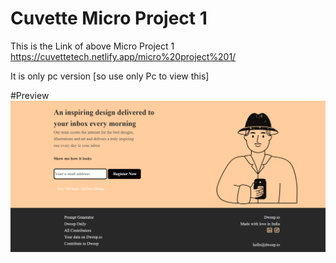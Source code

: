 
# Cuvette Micro Project 1

This is the Link of above Micro Project 1 
https://cuvettetech.netlify.app/micro%20project%201/

It is only pc version [so use only Pc to view this]

#Preview
![Logo](https://raw.githubusercontent.com/AJIT-KUMAR-PANDIT/Cuvette-Tech/main/Micro%20Project%201/img/Micro%20Project%201%20Screenshot%20.png)

